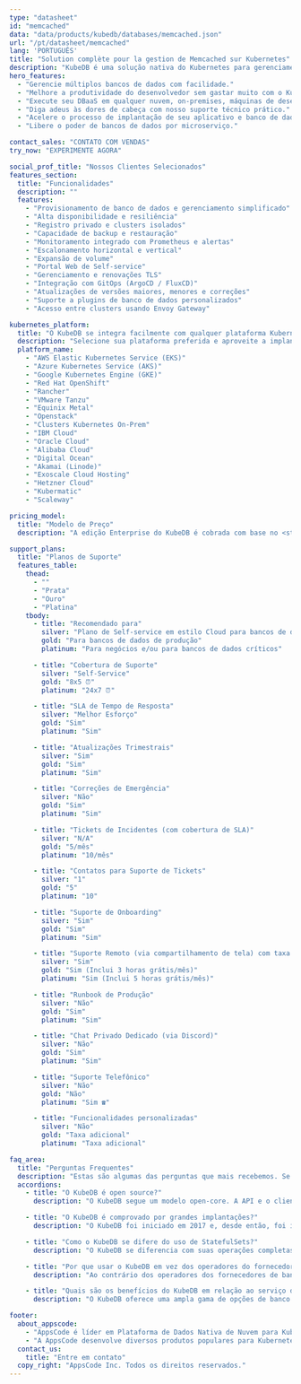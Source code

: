 ```yaml
---
type: "datasheet"
id: "memcached"
data: "data/products/kubedb/databases/memcached.json"
url: "/pt/datasheet/memcached"
lang: 'PORTUGUÊS'
title: "Solution complète pour la gestion de Memcached sur Kubernetes"
description: "KubeDB é uma solução nativa do Kubernetes para gerenciamento de bancos de dados, que simplifica e automatiza tarefas rotineiras de bancos de dados como Provisionamento, Monitoramento, Atualização, Correção, Escalonamento, Expansão de Volume, Backup, Recuperação, Detecção de falhas e reparo para diversos bancos de dados populares em nuvens privadas e públicas."
hero_features:
  - "Gerencie múltiplos bancos de dados com facilidade."
  - "Melhore a produtividade do desenvolvedor sem gastar muito com o KubeDB."
  - "Execute seu DBaaS em qualquer nuvem, on-premises, máquinas de desenvolvedor ou CI/CD."
  - "Diga adeus às dores de cabeça com nosso suporte técnico prático."
  - "Acelere o processo de implantação de seu aplicativo e banco de dados com uma única ação."
  - "Libere o poder de bancos de dados por microserviço."

contact_sales: "CONTATO COM VENDAS"
try_now: "EXPERIMENTE AGORA"

social_prof_title: "Nossos Clientes Selecionados"
features_section:
  title: "Funcionalidades"
  description: ""
  features:
    - "Provisionamento de banco de dados e gerenciamento simplificado"
    - "Alta disponibilidade e resiliência"
    - "Registro privado e clusters isolados"
    - "Capacidade de backup e restauração"
    - "Monitoramento integrado com Prometheus e alertas"
    - "Escalonamento horizontal e vertical"
    - "Expansão de volume"
    - "Portal Web de Self-service"
    - "Gerenciamento e renovações TLS"
    - "Integração com GitOps (ArgoCD / FluxCD)"
    - "Atualizações de versões maiores, menores e correções"
    - "Suporte a plugins de banco de dados personalizados"
    - "Acesso entre clusters usando Envoy Gateway"

kubernetes_platform:
  title: "O KubeDB se integra facilmente com qualquer plataforma Kubernetes, como:"
  description: "Selecione sua plataforma preferida e aproveite a implantação, escalabilidade e gerenciamento. Junte-se a nós para abraçar o futuro da implantação de aplicações."
  platform_name:
    - "AWS Elastic Kubernetes Service (EKS)"
    - "Azure Kubernetes Service (AKS)"
    - "Google Kubernetes Engine (GKE)"
    - "Red Hat OpenShift"
    - "Rancher"
    - "VMware Tanzu"
    - "Equinix Metal"
    - "Openstack"
    - "Clusters Kubernetes On-Prem"
    - "IBM Cloud"
    - "Oracle Cloud"
    - "Alibaba Cloud"
    - "Digital Ocean"
    - "Akamai (Linode)"
    - "Exoscale Cloud Hosting"
    - "Hetzner Cloud"
    - "Kubermatic"
    - "Scaleway"

pricing_model:
  title: "Modelo de Preço"
  description: "A edição Enterprise do KubeDB é cobrada com base no <strong class='has-text-primary'> limite de memória definido para os containers de banco de dados gerenciados pelo KubeDB (não na memória dos nós de trabalho do Kubernetes).</strong>  Por exemplo, um PostgreSQL com 3 réplicas, cada uma com 8 GB de RAM, contará como 24 GB de memória para fins de cobrança."

support_plans:
  title: "Planos de Suporte"
  features_table:
    thead:
      - ""
      - "Prata"
      - "Ouro"
      - "Platina"
    tbody:
      - title: "Recomendado para"
        silver: "Plano de Self-service em estilo Cloud para bancos de dados de produção"
        gold: "Para bancos de dados de produção"
        platinum: "Para negócios e/ou para bancos de dados críticos"

      - title: "Cobertura de Suporte"
        silver: "Self-Service"
        gold: "8x5 ⏰"
        platinum: "24x7 ⏰"

      - title: "SLA de Tempo de Resposta"
        silver: "Melhor Esforço"
        gold: "Sim"
        platinum: "Sim"

      - title: "Atualizações Trimestrais"
        silver: "Sim"
        gold: "Sim"
        platinum: "Sim"

      - title: "Correções de Emergência"
        silver: "Não"
        gold: "Sim"
        platinum: "Sim"

      - title: "Tickets de Incidentes (com cobertura de SLA)"
        silver: "N/A"
        gold: "5/mês"
        platinum: "10/mês"

      - title: "Contatos para Suporte de Tickets"
        silver: "1"
        gold: "5"
        platinum: "10"

      - title: "Suporte de Onboarding"
        silver: "Sim"
        gold: "Sim"
        platinum: "Sim"

      - title: "Suporte Remoto (via compartilhamento de tela) com taxa adicional"
        silver: "Sim"
        gold: "Sim (Inclui 3 horas grátis/mês)"
        platinum: "Sim (Inclui 5 horas grátis/mês)"

      - title: "Runbook de Produção"
        silver: "Não"
        gold: "Sim"
        platinum: "Sim"

      - title: "Chat Privado Dedicado (via Discord)"
        silver: "Não"
        gold: "Sim"
        platinum: "Sim"

      - title: "Suporte Telefônico"
        silver: "Não"
        gold: "Não"
        platinum: "Sim ☎"

      - title: "Funcionalidades personalizadas"
        silver: "Não"
        gold: "Taxa adicional"
        platinum: "Taxa adicional"

faq_area:
  title: "Perguntas Frequentes"
  description: "Estas são algumas das perguntas que mais recebemos. Se não encontrar o que procura, entre em contato conosco a qualquer momento."
  accordions:
    - title: "O KubeDB é open source?"
      description: "O KubeDB segue um modelo open-core. A API e o cliente estão disponíveis sob a Licença Apache v2 para integração com projetos de clientes."

    - title: "O KubeDB é comprovado por grandes implantações?"
      description: "O KubeDB foi iniciado em 2017 e, desde então, foi implantado em diversos clientes, incluindo implantações em larga escala."

    - title: "Como o KubeDB se difere do uso de StatefulSets?"
      description: "O KubeDB se diferencia com suas operações completas de Day 2, abrangendo monitoramento, alertas, backup/recuperação, atualizações de versão e funcionalidades de escalonamento."

    - title: "Por que usar o KubeDB em vez dos operadores do fornecedor do banco de dados?"
      description: "Ao contrário dos operadores dos fornecedores de banco de dados, ao usar o KubeDB, você pode atender a todos os seus requisitos de banco de dados sob um único contrato e com o mínimo de esforço de engenharia."

    - title: "Quais são os benefícios do KubeDB em relação ao serviço de banco de dados gerenciado pelo provedor de nuvem?"
      description: "O KubeDB oferece uma ampla gama de opções de banco de dados, suportando ambientes multi-cloud e on-premises, enquanto oferece soluções mais baratas e custo-efetivas."

footer:
  about_appscode: 
    - "AppsCode é líder em Plataforma de Dados Nativa de Nuvem para Kubernetes. A AppsCode foi fundada em 2016 por Tamal Saha, um ex-engenheiro do Google."
    - "A AppsCode desenvolve diversos produtos populares para Kubernetes, como KubeDB, Stash, KubeVault e Voyager. A sede da AppsCode está localizada em Las Vegas, Nevada, EUA, com escritórios de engenharia em Dhaka, Bangladesh."
  contact_us:
    title: "Entre em contato"
  copy_right: "AppsCode Inc. Todos os direitos reservados."
---
```

